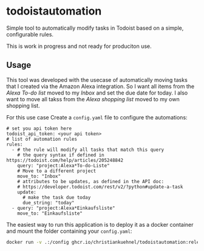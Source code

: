 # todoistautomation

Simple tool to automatically modify tasks in Todoist based on a simple,
configurable rules. 

This is work in progress and not ready for produciton use.

## Usage

This tool was developed with the usecase of automatically moving tasks that I created via the Amazon Alexa integration. So I want all items from the *Alexa To-do list* moved to my *Inbox* and set the due date for today. I also want to move all takss from the *Alexa shopping list* moved to my own shopping list.

For this use case Create a `config.yaml` file to configure the automations:
```
# set you api token here
todoist_api_token: <your api token>
# list of automation rules
rules:
  - # the rule will modify all tasks that match this query
    # the query syntax if defined in https://todoist.com/help/articles/205248842
    query: "project:Alexa*To-do-Liste"
    # Move to a different project
    move_to: "Inbox"
    # attributes to be updates, as defined in the API doc:
    # https://developer.todoist.com/rest/v2/?python#update-a-task
    update:
      # make the task due today
      due_string: "today"
  - query: "project:Alexa*Einkaufsliste"
    move_to: "Einkaufsliste"
```

The easiest way to run this application is to deploy it as a docker container and mount the folder containing your `config.yaml`:

```bash
docker run -v .:/config ghcr.io/christiankuehnel/todoistautomation:release
```
